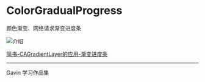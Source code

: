# ColorGradualProgress
 颜色渐变、网络请求渐变进度条


![介绍](http://user.qzone.qq.com/8621442/photo/V11mvqMR0FxCRP/batchid/)

[简书-CAGradientLayer的应用-渐变进度条](http://www.jianshu.com/p/fedeeeab00f6)

***

Gavin 学习作品集
